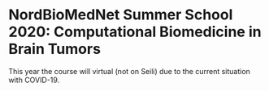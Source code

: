 # NordBioMedNet Summer School 2020: Computational Biomedicine in Brain Tumors


This year the course will virtual (not on Seili) due to the current situation with COVID-19.
